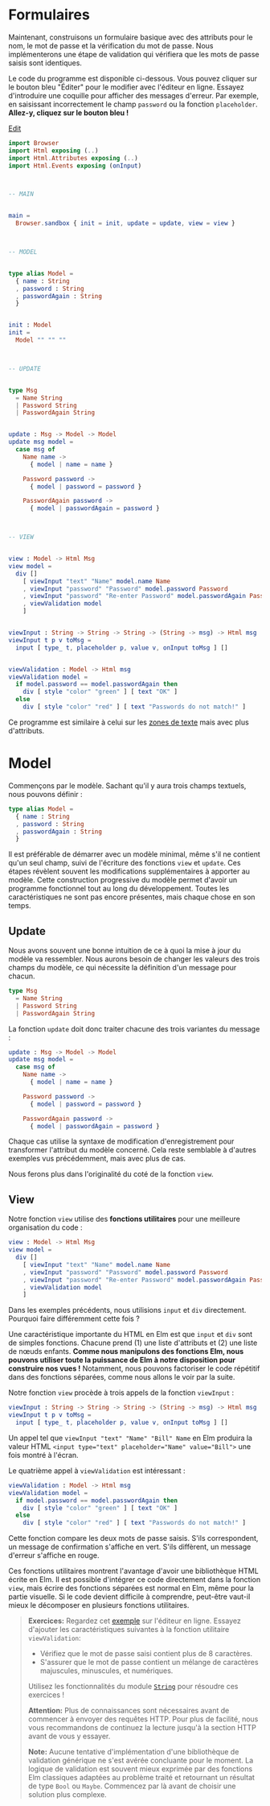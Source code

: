 # Formulaires

Maintenant, construisons un formulaire basique avec des attributs pour le nom, le mot de passe et la vérification du mot de passe. Nous implémenterons une étape de validation qui vérifiera que les mots de passe saisis sont identiques. 

Le code du programme est disponible ci-dessous. Vous pouvez cliquer sur le bouton bleu "Éditer" pour le modifier avec l'éditeur en ligne. Essayez d'introduire une coquille pour afficher des messages d'erreur. Par exemple, en saisissant incorrectement le champ `password` ou la fonction `placeholder`. **Allez-y, cliquez sur le bouton bleu !**

<div class="edit-link"><a href="https://elm-lang.org/examples/forms">Edit</a></div>

```elm
import Browser
import Html exposing (..)
import Html.Attributes exposing (..)
import Html.Events exposing (onInput)



-- MAIN


main =
  Browser.sandbox { init = init, update = update, view = view }



-- MODEL


type alias Model =
  { name : String
  , password : String
  , passwordAgain : String
  }


init : Model
init =
  Model "" "" ""



-- UPDATE


type Msg
  = Name String
  | Password String
  | PasswordAgain String


update : Msg -> Model -> Model
update msg model =
  case msg of
    Name name ->
      { model | name = name }

    Password password ->
      { model | password = password }

    PasswordAgain password ->
      { model | passwordAgain = password }



-- VIEW


view : Model -> Html Msg
view model =
  div []
    [ viewInput "text" "Name" model.name Name
    , viewInput "password" "Password" model.password Password
    , viewInput "password" "Re-enter Password" model.passwordAgain PasswordAgain
    , viewValidation model
    ]


viewInput : String -> String -> String -> (String -> msg) -> Html msg
viewInput t p v toMsg =
  input [ type_ t, placeholder p, value v, onInput toMsg ] []


viewValidation : Model -> Html msg
viewValidation model =
  if model.password == model.passwordAgain then
    div [ style "color" "green" ] [ text "OK" ]
  else
    div [ style "color" "red" ] [ text "Passwords do not match!" ]
```

Ce programme est similaire à celui sur les [zones de texte](text_fields.md) mais avec plus d'attributs.


# Model

Commençons par le modèle. Sachant qu'il y aura trois champs textuels, nous pouvons définir :

```elm
type alias Model =
  { name : String
  , password : String
  , passwordAgain : String
  }
```

Il est préférable de démarrer avec un modèle minimal, même s'il ne contient qu'un seul champ, suivi de l'écriture des fonctions `view` et `update`. Ces étapes révèlent souvent les modifications supplémentaires à apporter au modèle. Cette construction progressive du modèle permet d'avoir un programme fonctionnel tout au long du développement. Toutes les caractéristiques ne sont pas encore présentes, mais chaque chose en son temps.

## Update

Nous avons souvent une bonne intuition de ce à quoi la mise à jour du modèle va ressembler. Nous aurons besoin de changer les valeurs des trois champs du modèle, ce qui nécessite la définition d'un message pour chacun.

```elm
type Msg
  = Name String
  | Password String
  | PasswordAgain String
```

La fonction `update` doit donc traiter chacune des trois variantes du message :

```elm
update : Msg -> Model -> Model
update msg model =
  case msg of
    Name name ->
      { model | name = name }

    Password password ->
      { model | password = password }

    PasswordAgain password ->
      { model | passwordAgain = password }
```

Chaque cas utilise la syntaxe de modification d'enregistrement pour transformer l'attribut du modèle concerné. Cela reste semblable à d'autres exemples vus précédemment, mais avec plus de cas.

Nous ferons plus dans l'originalité du coté de la fonction `view`.


## View

Notre fonction `view` utilise des **fonctions utilitaires** pour une meilleure organisation du code :

```elm
view : Model -> Html Msg
view model =
  div []
    [ viewInput "text" "Name" model.name Name
    , viewInput "password" "Password" model.password Password
    , viewInput "password" "Re-enter Password" model.passwordAgain PasswordAgain
    , viewValidation model
    ]
```

Dans les exemples précédents, nous utilisions `input` et `div` directement. Pourquoi faire différemment cette fois ?

Une caractéristique importante du HTML en Elm est que `input` et `div` sont de simples fonctions. Chacune prend (1) une liste d'attributs et (2) une liste de nœuds enfants. **Comme nous manipulons des fonctions Elm, nous pouvons utiliser toute la puissance de Elm à notre disposition pour construire nos vues !** Notamment, nous pouvons factoriser le code répétitif dans des fonctions séparées, comme nous allons le voir par la suite.

Notre fonction `view` procède à trois appels de la fonction `viewInput` :

```elm
viewInput : String -> String -> String -> (String -> msg) -> Html msg
viewInput t p v toMsg =
  input [ type_ t, placeholder p, value v, onInput toMsg ] []
```

Un appel tel que `viewInput "text" "Name" "Bill" Name` en Elm produira la valeur HTML `<input type="text" placeholder="Name" value="Bill">` une fois montré à l'écran.

Le quatrième appel à `viewValidation` est intéressant :

```elm
viewValidation : Model -> Html msg
viewValidation model =
  if model.password == model.passwordAgain then
    div [ style "color" "green" ] [ text "OK" ]
  else
    div [ style "color" "red" ] [ text "Passwords do not match!" ]
```

Cette fonction compare les deux mots de passe saisis. S'ils correspondent, un message de confirmation s'affiche en vert. S'ils diffèrent, un message d'erreur s'affiche en rouge.

Ces fonctions utilitaires montrent l'avantage d'avoir une bibliothèque HTML écrite en Elm. Il est possible d'intégrer ce code directement dans la fonction `view`, mais écrire des fonctions séparées est normal en Elm, même pour la partie visuelle. Si le code devient difficile à comprendre, peut-être vaut-il mieux le décomposer en plusieurs fonctions utilitaires. 

> **Exercices:** Regardez cet [exemple](https://elm-lang.org/examples/forms) sur l'éditeur en ligne. Essayez d'ajouter les caractéristiques suivantes à la fonction utilitaire `viewValidation`:
>
>  - Vérifiez que le mot de passe saisi contient plus de 8 caractères.
>  - S'assurer que le mot de passe contient un mélange de caractères majuscules, minuscules, et numériques.
>
> Utilisez les fonctionnalités du module [`String`](https://package.elm-lang.org/packages/elm/core/latest/String) pour résoudre ces exercices !
>
> **Attention:** Plus de connaissances sont nécessaires avant de commencer à envoyer des requêtes HTTP. Pour plus de facilité, nous vous recommandons de continuez la lecture jusqu'à la section HTTP avant de vous y essayer.
>
> **Note:** Aucune tentative d'implémentation d'une bibliothèque de validation générique ne s'est avérée concluante pour le moment. La logique de validation est souvent mieux exprimée par des fonctions Elm classiques adaptées au problème traité et retournant un résultat de type `Bool` ou `Maybe`. Commencez par là avant de choisir une solution plus complexe.
